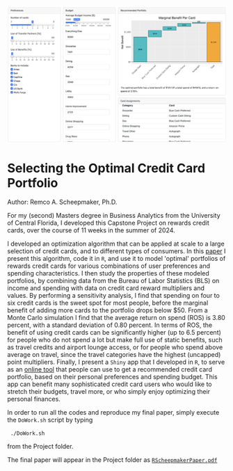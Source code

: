 <img src="Misc/ReMCCO.png" width="800"/>

# Selecting the Optimal Credit Card Portfolio

Author: Remco A. Scheepmaker, Ph.D.

For my (second) Masters degree in Business Analytics from the University of Central Florida, I developed this Capstone Project on rewards credit cards, over the course of 11 weeks in the summer of 2024.

I developed an optimization algorithm that can be applied at scale to a large selection of credit cards, and to different types of consumers. 
In this [paper](RScheepmakerPaper.pdf) I present this algorithm, code it in `R`, and use it to model 'optimal' portfolios of rewards credit cards for various combinations of user preferences and spending characteristics. 
I then study the properties of these modeled portfolios, by combining data from the Bureau of Labor Statistics (BLS) on income and spending with data on credit card reward multipliers and values. 
By performing a sensitivity analysis, I find that spending on four to six credit cards is the sweet spot for most people, before the marginal benefit of adding more cards to the portfolio drops below $50. 
From a Monte Carlo simulation I find that the average return on spend (ROS) is 3.80 percent, with a standard deviation of 0.80 percent. 
In terms of ROS, the benefit of using credit cards can be significantly higher (up to 6.5 percent) for people who do not spend a lot but make full use of static benefits, such as travel credits and airport lounge access, or for people who spend above average on travel, since the travel categories have the highest (uncapped) point multipliers. 
Finally, I present a `Shiny` app that I developed in `R`, to serve as an
[online tool](https://remcoscheepmaker.shinyapps.io/ReMCCO/) that people can use to get a recommended credit card portfolio, based on their personal preferences and spending budget. 
This app can benefit many sophisticated credit card users who would like to stretch their budgets, travel more, or who simply enjoy optimizing their personal finances.

In order to run all the codes and 
reproduce my final paper, simply execute 
the `DoWork.sh` script by typing 
```
 ./DoWork.sh 
```
from the Project folder. 

The final paper will appear 
in the Project folder as [`RScheepmakerPaper.pdf`](RScheepmakerPaper.pdf)
